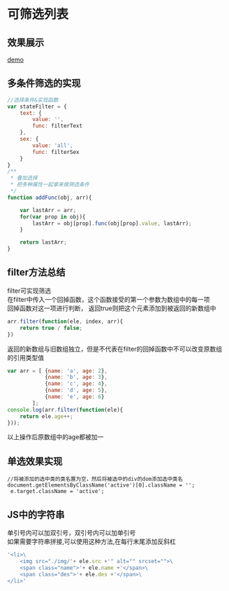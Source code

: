 # 可筛选列表

## 效果展示
[demo]('')
## 多条件筛选的实现

```javascript
//选择条件&实现函数
var stateFilter = {
    text: {
        value: '',
        func: filterText
    },
    sex: {
        value: 'all',
        func: filterSex
    }
}
/**
 * 叠加选择
 * 把多种属性一起拿来做筛选条件
 */
function addFunc(obj, arr){

    var lastArr = arr;
    for(var prop in obj){
        lastArr = obj[prop].func(obj[prop].value, lastArr);
    }

    return lastArr;
}
```

## filter方法总结
filter可实现筛选</br>
在filter中传入一个回掉函数，这个函数接受的第一个参数为数组中的每一项</br>
回掉函数对这一项进行判断， 返回true则把这个元素添加到被返回的新数组中</br>

```javascript
arr.filter(function(ele, index, arr){
    return true / false; 
})
```
返回的新数组与旧数组独立，但是不代表在filter的回掉函数中不可以改变原数组的引用类型值
```javascript
var arr = [ {name: 'a', age: 2},
			{name: 'b', age: 3},
			{name: 'c', age: 4},
			{name: 'd', age: 5},
			{name: 'e', age: 6}
		];
console.log(arr.filter(function(ele){
	return ele.age++;
}));
```
以上操作后原数组中的age都被加一

## 单选效果实现
```
//将被添加的选中类的类名置为空，然后将被选中的div的dom添加选中类名
document.getElementsByClassName('active')[0].className = '';
 e.target.className = 'active';
```

## JS中的字符串

单引号内可以加双引号，双引号内可以加单引号</br>
如果需要字符串拼接,可以使用这种方法,在每行末尾添加反斜杠

```javascript
'<li>\
    <img src="./img/'+ ele.src +'" alt="" srcset="">\
    <span class="name">'+ ele.name +'</span>\
    <span class="des">'+ ele.des +'</span>\
</li>'
```